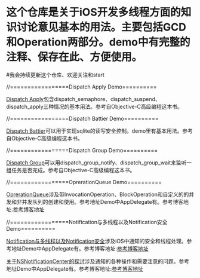 # 这个仓库是关于iOS开发多线程方面的知识讨论意见基本的用法。主要包括GCD和Operation两部分。demo中有完整的注释、保存在此、方便使用。

#我会持续更新这个仓库、欢迎关注和start

//=================Dispatch Apply Demo==========

[Dispatch Apply](https://github.com/huang303513/GCD-OperationQueue-Exploration/tree/master/Dispatch%20Apply)包含dispatch_semaphore、dispatch_suspend、dispatch_apply三种情况的基本用法。参考自Objective-C高级编程这本书。

//=================Dispatch Battier Demo==========

[Dispatch Battier](https://github.com/huang303513/GCD-OperationQueue-Exploration/tree/master/Dispatch%20Battier)可以用于实现sqlite的读写安全控制。demo里有基本用法。参考自Objective-C高级编程这本书。

//=================Dispatch Group Demo==========

[Dispatch Group](https://github.com/huang303513/GCD-OperationQueue-Exploration/tree/master/%E5%85%B3%E4%BA%8ENSNotificationCenter%E7%9A%84%E6%8E%A2%E8%AE%A8)可以用dispatch_group_notify、dispatch_group_wait来监听一组任务是否完成。参考自Objective-C高级编程这本书。

//=================OprerationQueue Demo==========

[OprerationQueue](https://github.com/huang303513/GCD-OperationQueue-Exploration/tree/master/OprerationQueue)涉及带InvocationOperation、BlockOperation和自定义的的并发和非并发队列的创建和使用。参考地址Demo中AppDelegate有。参考博客地址:[参考博客地址](http://blog.leichunfeng.com/blog/2015/07/29/ios-concurrency-programming-operation-queues/)


//=================Notification与多线程以及Notification安全 Demo==========

[Notification与多线程以及Notification安全](https://github.com/huang303513/GCD-OperationQueue-Exploration/tree/master/Notification%E4%B8%8E%E5%A4%9A%E7%BA%BF%E7%A8%8B%E4%BB%A5%E5%8F%8ANotification%E5%AE%89%E5%85%A8)涉及iOS中通知的安全和线程处理。参考地址Demo中AppDelegate有。参考博客地址:[参考博客地址](http://southpeak.github.io/blog/2015/03/14/nsnotificationyu-duo-xian-cheng/)

[关于NSNotificationCenter的探讨](https://github.com/huang303513/GCD-OperationQueue-Exploration/tree/master/Notification%E4%B8%8E%E5%A4%9A%E7%BA%BF%E7%A8%8B%E4%BB%A5%E5%8F%8ANotification%E5%AE%89%E5%85%A8)涉及通知的各种操作和需要注意的问题。参考地址Demo中AppDelegate有。参考博客地址:[参考博客地址](http://southpeak.github.io/blog/2015/03/20/nsnotificationcenter/)






